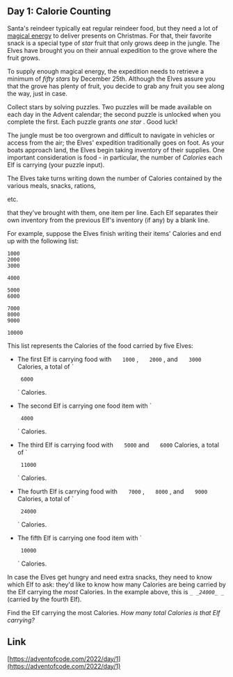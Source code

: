 ## Day 1: Calorie Counting

Santa's reindeer typically eat regular reindeer food, but they need a lot of
[magical energy](/2018/day/25)
to deliver presents on Christmas. For that, their favorite snack is a special type of
_star_
fruit that only grows deep in the jungle. The Elves have brought you on their annual expedition to the grove where the fruit grows.

To supply enough magical energy, the expedition needs to retrieve a minimum of
_fifty stars_
by December 25th. Although the Elves assure you that the grove has plenty of fruit, you decide to grab any fruit you see along the way, just in case.

Collect stars by solving puzzles. Two puzzles will be made available on each day in the Advent calendar; the second puzzle is unlocked when you complete the first. Each puzzle grants
_one star_
. Good luck!

The jungle must be too overgrown and difficult to navigate in vehicles or access from the air; the Elves' expedition traditionally goes on foot. As your boats approach land, the Elves begin taking inventory of their supplies. One important consideration is food - in particular, the number of
_Calories_
each Elf is carrying (your puzzle input).

The Elves take turns writing down the number of Calories contained by the various meals, snacks, rations,

etc.

that they've brought with them, one item per line. Each Elf separates their own inventory from the previous Elf's inventory (if any) by a blank line.

For example, suppose the Elves finish writing their items' Calories and end up with the following list:

```
1000
2000
3000

4000

5000
6000

7000
8000
9000

10000

```

This list represents the Calories of the food carried by five Elves:

- The first Elf is carrying food with
  `    1000
  `
  ,
  `    2000
  `
  , and
  `    3000
  `
  Calories, a total of
  `

       6000

  `
  Calories.

- The second Elf is carrying one food item with
  `

       4000

  `
  Calories.

- The third Elf is carrying food with
  `    5000
  `
  and
  `    6000
  `
  Calories, a total of
  `

       11000

  `
  Calories.

- The fourth Elf is carrying food with
  `    7000
  `
  ,
  `    8000
  `
  , and
  `    9000
  `
  Calories, a total of
  `

       24000

  `
  Calories.

- The fifth Elf is carrying one food item with
  `

       10000

  `
  Calories.

In case the Elves get hungry and need extra snacks, they need to know which Elf to ask: they'd like to know how many Calories are being carried by the Elf carrying the
_most_
Calories. In the example above, this is
_`_
_24000_
_`_
(carried by the fourth Elf).

Find the Elf carrying the most Calories.
_How many total Calories is that Elf carrying?_

## Link

[https://adventofcode.com/2022/day/1](https://adventofcode.com/2022/day/1)
